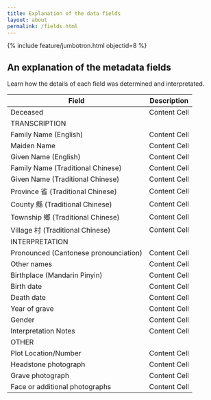 ```yaml
---
title: Explanation of the data fields
layout: about
permalink: /fields.html
---
```


{% include feature/jumbotron.html objectid=8 %}

## An explanation of the metadata fields

Learn how the details of each field was determined and interpretated.

| Field  | Description |
| ------------- | ------------- |
| Deceased  | Content Cell  |
| TRANSCRIPTION |  |
| Family Name (English)  | Content Cell  |
| Maiden Name  | Content Cell  |
| Given Name (English)  | Content Cell  |
| Family Name (Traditional Chinese) | Content Cell |
| Given Name (Traditional Chinese)  | Content Cell  |
| Province 省 (Traditional Chinese)  | Content Cell  |
| County 縣 (Traditional Chinese)  | Content Cell  |
| Township 鄉 (Traditional Chinese)  | Content Cell  |
| Village 村 (Traditional Chinese)  | Content Cell  |
| INTERPRETATION  |   |
| Pronounced (Cantonese pronounciation)  | Content Cell  |
| Other names  | Content Cell  |
| Birthplace (Mandarin Pinyin)  | Content Cell  |
| Birth date  | Content Cell  |
| Death date  | Content Cell  |
| Year of grave  | Content Cell  |
| Gender  | Content Cell  |
| Interpretation Notes  | Content Cell  |
| OTHER  |   |
| Plot Location/Number  | Content Cell  |
| Headstone photograph  | Content Cell  |
| Grave photograph  | Content Cell  |
| Face or additional photographs  | Content Cell  |
